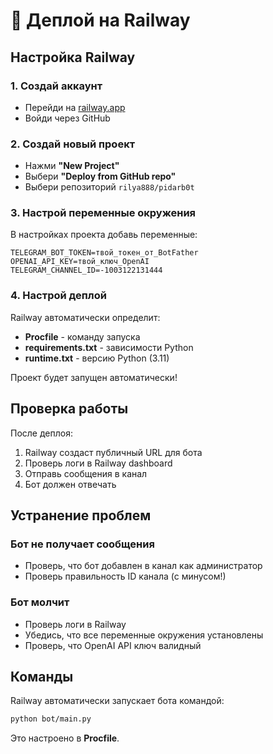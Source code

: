 # 🚀 Деплой на Railway

## Настройка Railway

### 1. Создай аккаунт
- Перейди на [railway.app](https://railway.app)
- Войди через GitHub

### 2. Создай новый проект
- Нажми **"New Project"**
- Выбери **"Deploy from GitHub repo"**
- Выбери репозиторий `rilya888/pidarb0t`

### 3. Настрой переменные окружения
В настройках проекта добавь переменные:

```
TELEGRAM_BOT_TOKEN=твой_токен_от_BotFather
OPENAI_API_KEY=твой_ключ_OpenAI
TELEGRAM_CHANNEL_ID=-1003122131444
```

### 4. Настрой деплой
Railway автоматически определит:
- **Procfile** - команду запуска
- **requirements.txt** - зависимости Python
- **runtime.txt** - версию Python (3.11)

Проект будет запущен автоматически!

## Проверка работы

После деплоя:
1. Railway создаст публичный URL для бота
2. Проверь логи в Railway dashboard
3. Отправь сообщения в канал
4. Бот должен отвечать

## Устранение проблем

### Бот не получает сообщения
- Проверь, что бот добавлен в канал как администратор
- Проверь правильность ID канала (с минусом!)

### Бот молчит
- Проверь логи в Railway
- Убедись, что все переменные окружения установлены
- Проверь, что OpenAI API ключ валидный

## Команды

Railway автоматически запускает бота командой:
```bash
python bot/main.py
```

Это настроено в **Procfile**.

